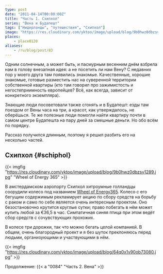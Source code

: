 ```yaml
---
type: post
date: "2011-04-14T00:00:00Z"
title: "Часть 1. Схипхол"
series: "Вена и Будапешт"
tags: ["Нидерланды", "путешествия", "Схипхол"]
image: "https://res.cloudinary.com/yktoo/image/upload/blog/9b0hwz0dbzsv1289.jpg"
places:
    - place0120
aliases:
    - /ru/blog/post/83
---
```


Одним солнечным, а может быть, и пасмурным весенним днём взбрела нам в голову внезапная идея: а не посетить ли нам Вену? С недавних пор у моего друга там появились знакомые. Качественные, хорошие знакомые, готовые разместить нас на суверенной территории собственной квартиры (кто там говорил про зажимистость и негостеприимность европейцев? Всё, как всегда, зависит от конкретного экземпляра).

<!--more-->

Знающие люди посоветовали также сгонять и в Будапешт: езды там поездом от Вены часа на три, а красот, как утверждалось, не оберёшься. Те же полезные люди помогли найти квартиру почти в самом центре Будапешта на пару дней за смешные деньги. Но обо всём по порядку.

Рассказ получился длинным, поэтому я решил разбить его на несколько частей.

## Схипхол {#schiphol}

{{< imgfig "https://res.cloudinary.com/yktoo/image/upload/blog/9b0hwz0dbzsv1289.jpg" "Wheel of Energy 365" >}}

В амстердамском аэропорту Схипхол хитроумные голландцы соорудили колесо под названием [Wheel of Energy365](http://www.wheelofenergy.org/). Колесо с его бегущим содержимым рекламирует акцию по сбору средств на борьбу с раком и само по себе является очень интересным проектом. Оно безостановочно крутится круглые сутки; право побегать в нём может купить любой за €36,5 в час. Симпатичная синяя птица при этом ведёт сбор средств с сочувствующих прохожих.

В колесе три дорожки, так что можно бегать целой компанией. В общем, очень благородный проект и я без шуток преклоняюсь перед людьми, организующими и участвующими в нём.

{{< imgfig "https://res.cloudinary.com/yktoo/image/upload/blog/64q0x1v90ob73080.jpg" >}}

Продолжение: {{< a "0084" "Часть 2. Вена" >}}

